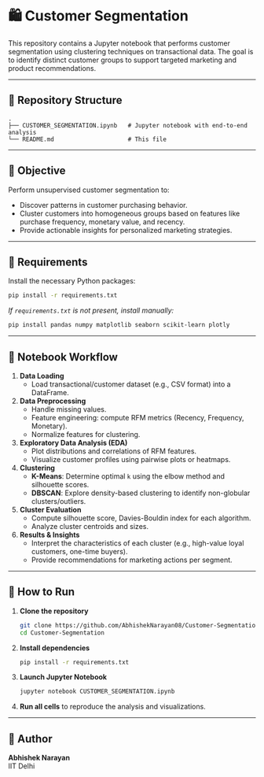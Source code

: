 # 🛍️ Customer Segmentation

This repository contains a Jupyter notebook that performs customer segmentation using clustering techniques on transactional data. The goal is to identify distinct customer groups to support targeted marketing and product recommendations.

---

## 📁 Repository Structure

```
.
├── CUSTOMER_SEGMENTATION.ipynb   # Jupyter notebook with end-to-end analysis
└── README.md                     # This file
```

---

## 🎯 Objective

Perform unsupervised customer segmentation to:
- Discover patterns in customer purchasing behavior.
- Cluster customers into homogeneous groups based on features like purchase frequency, monetary value, and recency.
- Provide actionable insights for personalized marketing strategies.

---

## 🔧 Requirements

Install the necessary Python packages:

```bash
pip install -r requirements.txt
```

_If `requirements.txt` is not present, install manually:_

```bash
pip install pandas numpy matplotlib seaborn scikit-learn plotly
```

---

## 🧩 Notebook Workflow

1. **Data Loading**  
   - Load transactional/customer dataset (e.g., CSV format) into a DataFrame.
2. **Data Preprocessing**  
   - Handle missing values.  
   - Feature engineering: compute RFM metrics (Recency, Frequency, Monetary).  
   - Normalize features for clustering.
3. **Exploratory Data Analysis (EDA)**  
   - Plot distributions and correlations of RFM features.  
   - Visualize customer profiles using pairwise plots or heatmaps.
4. **Clustering**  
   - **K-Means**: Determine optimal `k` using the elbow method and silhouette scores.  
   - **DBSCAN**: Explore density-based clustering to identify non-globular clusters/outliers.
5. **Cluster Evaluation**  
   - Compute silhouette score, Davies-Bouldin index for each algorithm.  
   - Analyze cluster centroids and sizes.
6. **Results & Insights**  
   - Interpret the characteristics of each cluster (e.g., high-value loyal customers, one-time buyers).  
   - Provide recommendations for marketing actions per segment.

---

## 🚀 How to Run

1. **Clone the repository**  
   ```bash
   git clone https://github.com/AbhishekNarayan08/Customer-Segmentation.git
   cd Customer-Segmentation
   ```
2. **Install dependencies**  
   ```bash
   pip install -r requirements.txt
   ```
3. **Launch Jupyter Notebook**  
   ```bash
   jupyter notebook CUSTOMER_SEGMENTATION.ipynb
   ```
4. **Run all cells** to reproduce the analysis and visualizations.

---

## 👤 Author

**Abhishek Narayan**  
IIT Delhi  
